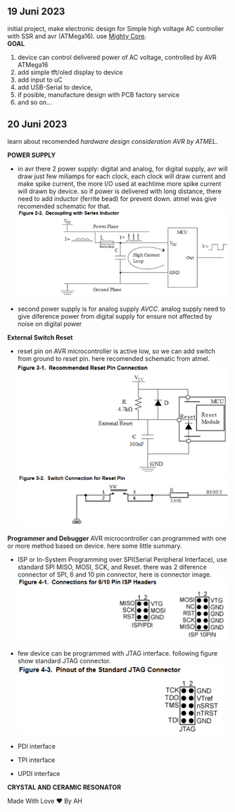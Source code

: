 ## **19 Juni 2023**  
initial project, 
make electronic design for Simple high voltage AC controller with SSR and avr (ATMega16). use [Mighty Core](https://github.com/MCUdude/MightyCore).   
**GOAL**
  1. device can control delivered power of AC voltage, controlled by AVR ATMega16
  2. add simple tft/oled display to device
  3. add input to uC
  4. add USB-Serial to device, 
  5. if posible, manufacture design with PCB factory service
  6. and so on...
## **20 Juni 2023**  
learn about recomended _hardware design consideration AVR by ATMEL_.

**POWER SUPPLY**
- in avr there 2 power supply: digital and analog, for digital supply, avr will draw just few miliamps for each clock, each clock will draw current and make spike current, the more I/O used at eachtime more spike current will drawn by device. so if power is delivered with long distance, there need to add inductor (ferrite bead) for prevent down. atmel was give recomended schematic for that.   
![digital supply recomended by atmel](img/fig1_digitalSupply.png )

- second power supply is for analog supply _AVCC_. analog supply need to give diference power from digital supply for ensure not affected by noise on digital power

**External Switch Reset**
- reset pin on AVR microcontroller is active low, so we can add switch from ground to reset pin. here recomended schematic from atmel.  
![recomended Reset](img/fig2_recomendedReset.png)
![reset with Switch](img/fig3_resetWithSwitch.png)

**Programmer and Debugger**
AVR microcontroller can programmed with one or more method based on device. here some little summary.  

- ISP or In-System Programming over SPI(Serial Peripheral Interface), use standard SPI MISO, MOSI, SCK, and Reset. there was 2 diference connector of SPI, 6 and 10 pin connector, here is connector image.
![ISP connector](img/fig4_ISPConnector.png)

- few device can be programmed with JTAG interface. following figure show standard JTAG connector.  
![JTAG Connector](img/fig5_JTAGConnector.png) 

- PDI interface
- TPI interface
- UPDI interface

**CRYSTAL AND CERAMIC RESONATOR**  



Made With Love :hearts: By AH
